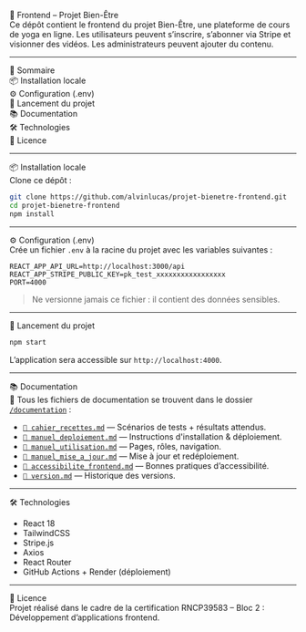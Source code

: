 🌿 Frontend – Projet Bien-Être  
Ce dépôt contient le frontend du projet Bien-Être, une plateforme de cours de yoga en ligne. Les utilisateurs peuvent s’inscrire, s’abonner via Stripe et visionner des vidéos. Les administrateurs peuvent ajouter du contenu.

---

📁 Sommaire  
📦 Installation locale  
⚙️ Configuration (.env)  
🚀 Lancement du projet  
📚 Documentation  
🛠 Technologies  
📜 Licence  

---

📦 Installation locale  
Clone ce dépôt :

```bash
git clone https://github.com/alvinlucas/projet-bienetre-frontend.git
cd projet-bienetre-frontend
npm install
```

---

⚙️ Configuration (.env)  
Crée un fichier `.env` à la racine du projet avec les variables suivantes :

```
REACT_APP_API_URL=http://localhost:3000/api
REACT_APP_STRIPE_PUBLIC_KEY=pk_test_xxxxxxxxxxxxxxxxx
PORT=4000
```

> Ne versionne jamais ce fichier : il contient des données sensibles.

---

🚀 Lancement du projet  
```bash
npm start
```

L’application sera accessible sur `http://localhost:4000`.

---

📚 Documentation  
📄 Tous les fichiers de documentation se trouvent dans le dossier [`/documentation`](./documentation) :

- [`📘 cahier_recettes.md`](./documentation/cahier_recettes.md) — Scénarios de tests + résultats attendus.
- [`📘 manuel_deploiement.md`](./documentation/manuel_deploiement.md) — Instructions d'installation & déploiement.
- [`📘 manuel_utilisation.md`](./documentation/manuel_utilisation.md) — Pages, rôles, navigation.
- [`📘 manuel_mise_a_jour.md`](./documentation/manuel_mise_a_jour.md) — Mise à jour et redéploiement.
- [`📘 accessibilite_frontend.md`](./documentation/accessibilite_frontend.md) — Bonnes pratiques d’accessibilité.
- [`📘 version.md`](./documentation/version.md) — Historique des versions.

---

🛠 Technologies  
- React 18  
- TailwindCSS  
- Stripe.js  
- Axios  
- React Router  
- GitHub Actions + Render (déploiement)

---

📜 Licence  
Projet réalisé dans le cadre de la certification RNCP39583 – Bloc 2 : Développement d’applications frontend.
